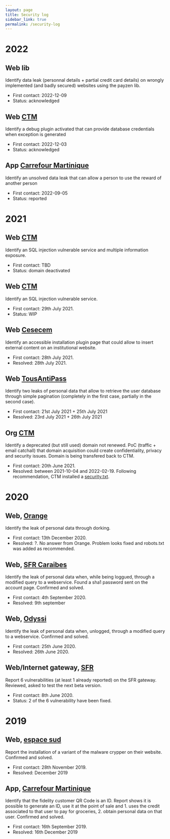 ```yaml
---
layout: page
title: Security log
sidebar_link: true
permalink: /security-log
---
```


# 2022

## Web lib
Identify data leak (personnal details + partial credit card details) on wrongly implemented (and badly secured) websites using the payzen lib.

* First contact: 2022-12-09
* Status: acknowledged

## Web [CTM](https://www.collectivitedemartinique.mq/)
Identify a debug plugin activated that can provide database credentials when exception is generated

* First contact: 2022-12-03
* Status: acknowledged

## App [Carrefour Martinique](https://play.google.com/store/apps/details?id=com.carrefourmq)
Identify an unsolved data leak that can allow a person to use the reward of another person

* First contact: 2022-09-05
* Status: reported

# 2021

## Web [CTM](https://www.collectivitedemartinique.mq/)
Identify an SQL injection vulnerable service and multiple information exposure.

* First contact: TBD
* Status: domain deactivated

## Web [CTM](https://www.collectivitedemartinique.mq/)
Identify an SQL injection vulnerable service.

* First contact: 29th July 2021.
* Status: WIP

## Web [Cesecem](https://www.cesecem.mq/)
Identify an accessible installation plugin page that could allow to insert external content on an institutional website.

* First contact: 28th July 2021.
* Resolved: 28th July 2021.

## Web [TousAntiPass](https://www.tousantipass.fr/)
Identify two leaks of personal data that allow to retrieve the user database through simple pagination (completely in the first case, partially in the second case).

* First contact: 21st July 2021 + 25th July 2021
* Resolved: 23rd July 2021 + 26th July 2021

## Org [CTM](https://www.collectivitedemartinique.mq/)
Identify a deprecated (but still used) domain not renewed. PoC (traffic + email catchall) that domain acquisition could create confidentiality, privacy and security issues. Domain is being transfered back to CTM.

* First contact: 20th June 2021.
* Resolved: between 2021-10-04 and 2022-02-19. Following recommendation, CTM installed a [security.txt](https://www.collectivitedemartinique.mq/.well-known/security.txt).

# 2020

## Web, [Orange](https://www.orange.fr/)
Identify the leak of personal data through dorking.

* First contact: 13th December 2020.
* Resolved: ?. No answer from Orange. Problem looks fixed and robots.txt was added as recommended.

## Web, [SFR Caraibes](https://www.sfrcaraibe.fr/)
Identify the leak of personal data when, while being loggued, through a modified query to a webservice. Found a sha1 password sent on the account page. Confirmed and solved.

* First contact: 4th September 2020.
* Resolved: 9th september

## Web, [Odyssi](https://www.odyssi.fr/)
Identify the leak of personal data when, unlogged, through a modified query to a webservice. Confirmed and solved.

* First contact: 25th June 2020.
* Resolved: 26th June 2020.

## Web/Internet gateway, [SFR](https://www.sfr.fr/)
Report 6 vulnerabilities (at least 1 already reported) on the SFR gateway. Reviewed, asked to test the next beta version.

* First contact: 8th June 2020.
* Status: 2 of the 6 vulnerability have been fixed.

# 2019

## Web, [espace sud](http://espacesud.fr)
Report the installation of a variant of the malware crypper on their website. Confirmed and solved.

* First contact: 28th November 2019.
* Resolved: December 2019

## App, [Carrefour Martinique](https://play.google.com/store/apps/details?id=com.carrefourmq)
Identify that the fidelity customer QR Code is an ID. Report shows it is possible to generate an ID, use it at the point of sale and 1. uses the credit associated to that user to pay for groceries, 2. obtain personal data on that user. Confirmed and solved.

* First contact: 16th September 2019.
* Resolved: 16th December 2019
